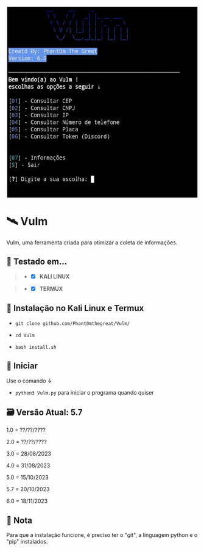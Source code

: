 <p align="center">

  <img width="500" height="500" src="IMG-20231118-WA0019.jpg">
  
# 🛰️ Vulm
Vulm, uma ferramenta criada para otimizar a coleta de informações.

## 🧪 Testado em...
 > - - [X] **KALI LINUX** 

 > - - [x] **TERMUX** 

## 🔧 Instalação no Kali Linux e Termux



 - `git clone github.com/Phant0mthegreat/Vulm/`

 - `cd Vulm`
   
 - `bash install.sh`

## 💉 Iniciar
Use o comando ↓
 - `python3 Vulm.py`
para iniciar o programa quando quiser

## 🗃️ Versão Atual: 5.7
1.0 = ??/??/????

2.0 = ??/??/????

3.0 = 28/08/2023

4.0 = 31/08/2023

5.0 = 15/10/2023

5.7 = 20/10/2023

6.0 = 18/11/2023
## 📜 Nota
Para que a instalação funcione, é preciso ter o "git", a línguagem python e o "pip" instalados.
